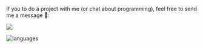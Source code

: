 <p align="left">If you to do a project with me (or chat about programming), feel free to send me a message 🤠:<br></p> 
<p align="left">
  
  <a href="https://www.linkedin.com/in/lucasfelipeluz" alt="Linkedin" target="_blank">
  <img src="https://img.shields.io/badge/-Linkedin-0e76a8?style=for-the-badge&logo=Linkedin&logoColor=white&link=https://www.linkedin.com/in/lucasfelipeluz" /></a>
  
  
![languages](https://github-readme-stats.vercel.app/api/top-langs/?username=lucasfelipeluz&hide=scss&layout=compact&theme=tokyonight)


